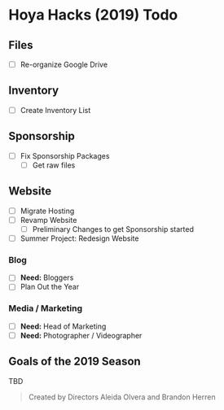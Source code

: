 # Hoya Hacks (2019) Todo
## Files
- [ ] Re-organize Google Drive

## Inventory
- [ ] Create Inventory List

## Sponsorship
- [ ] Fix Sponsorship Packages
    - [ ] Get raw files

## Website
- [ ] Migrate Hosting
- [ ] Revamp Website
    - [ ] Preliminary Changes to get Sponsorship started
- [ ] Summer Project: Redesign Website

### Blog
- [ ] **Need:** Bloggers
- [ ] Plan Out the Year

### Media / Marketing
- [ ] **Need:** Head of Marketing
- [ ] **Need:** Photographer / Videographer

## Goals of the 2019 Season
TBD


> Created by Directors Aleida Olvera and Brandon Herren
